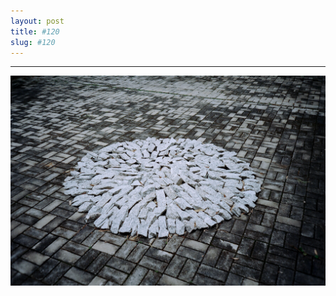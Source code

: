 ```yaml
---
layout: post
title: #120
slug: #120
---
```

---
<p class="description" style="text-align: justify;">
<img src="/assets/danilo-luna-earlyworks-01.jpg" />
  <br>
  <br>
